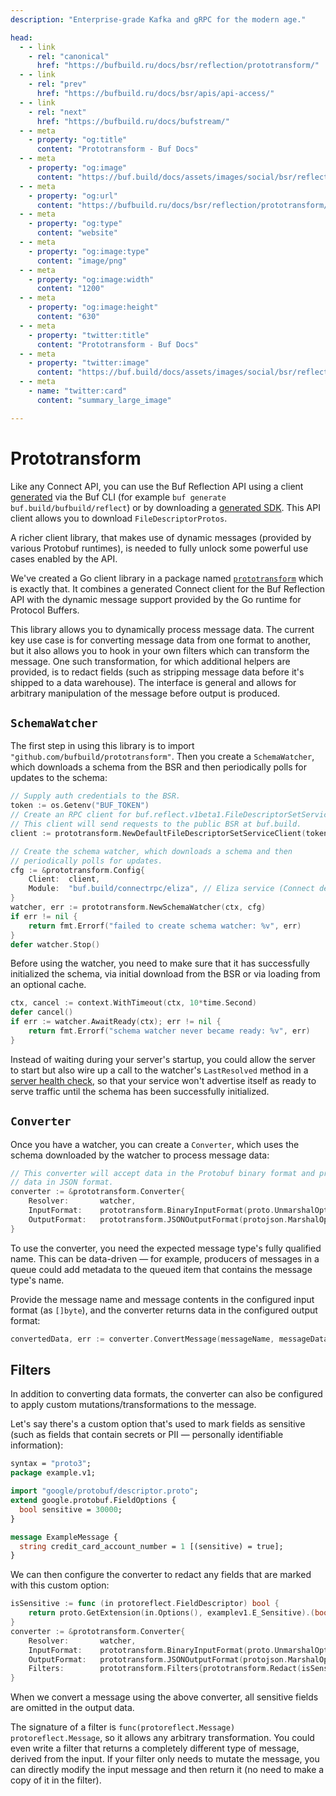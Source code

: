 ```yaml
---
description: "Enterprise-grade Kafka and gRPC for the modern age."

head:
  - - link
    - rel: "canonical"
      href: "https://bufbuild.ru/docs/bsr/reflection/prototransform/"
  - - link
    - rel: "prev"
      href: "https://bufbuild.ru/docs/bsr/apis/api-access/"
  - - link
    - rel: "next"
      href: "https://bufbuild.ru/docs/bufstream/"
  - - meta
    - property: "og:title"
      content: "Prototransform - Buf Docs"
  - - meta
    - property: "og:image"
      content: "https://buf.build/docs/assets/images/social/bsr/reflection/prototransform.png"
  - - meta
    - property: "og:url"
      content: "https://bufbuild.ru/docs/bsr/reflection/prototransform/"
  - - meta
    - property: "og:type"
      content: "website"
  - - meta
    - property: "og:image:type"
      content: "image/png"
  - - meta
    - property: "og:image:width"
      content: "1200"
  - - meta
    - property: "og:image:height"
      content: "630"
  - - meta
    - property: "twitter:title"
      content: "Prototransform - Buf Docs"
  - - meta
    - property: "twitter:image"
      content: "https://buf.build/docs/assets/images/social/bsr/reflection/prototransform.png"
  - - meta
    - name: "twitter:card"
      content: "summary_large_image"

---
```


# Prototransform

Like any Connect API, you can use the Buf Reflection API using a client [generated](../../../generate/tutorial/) via the Buf CLI (for example `buf generate buf.build/bufbuild/reflect`) or by downloading a [generated SDK](../../generated-sdks/). This API client allows you to download `FileDescriptorProtos`.

A richer client library, that makes use of dynamic messages (provided by various Protobuf runtimes), is needed to fully unlock some powerful use cases enabled by the API.

We've created a Go client library in a package named [`prototransform`](https://pkg.go.dev/github.com/bufbuild/prototransform) which is exactly that. It combines a generated Connect client for the Buf Reflection API with the dynamic message support provided by the Go runtime for Protocol Buffers.

This library allows you to dynamically process message data. The current key use case is for converting message data from one format to another, but it also allows you to hook in your own filters which can transform the message. One such transformation, for which additional helpers are provided, is to redact fields (such as stripping message data before it's shipped to a data warehouse). The interface is general and allows for arbitrary manipulation of the message before output is produced.

## `SchemaWatcher`

The first step in using this library is to import `"github.com/bufbuild/prototransform"`. Then you create a `SchemaWatcher`, which downloads a schema from the BSR and then periodically polls for updates to the schema:

```go
// Supply auth credentials to the BSR.
token := os.Getenv("BUF_TOKEN")
// Create an RPC client for buf.reflect.v1beta1.FileDescriptorSetService.
// This client will send requests to the public BSR at buf.build.
client := prototransform.NewDefaultFileDescriptorSetServiceClient(token)

// Create the schema watcher, which downloads a schema and then
// periodically polls for updates.
cfg := &prototransform.Config{
    Client:  client,
    Module:  "buf.build/connectrpc/eliza", // Eliza service (Connect demo module)
}
watcher, err := prototransform.NewSchemaWatcher(ctx, cfg)
if err != nil {
    return fmt.Errorf("failed to create schema watcher: %v", err)
}
defer watcher.Stop()
```

Before using the watcher, you need to make sure that it has successfully initialized the schema, via initial download from the BSR or via loading from an optional cache.

```go
ctx, cancel := context.WithTimeout(ctx, 10*time.Second)
defer cancel()
if err := watcher.AwaitReady(ctx); err != nil {
    return fmt.Errorf("schema watcher never became ready: %v", err)
}
```

Instead of waiting during your server's startup, you could allow the server to start but also wire up a call to the watcher's `LastResolved` method in a [server health check](https://learn.microsoft.com/en-us/azure/architecture/patterns/health-endpoint-monitoring), so that your service won't advertise itself as ready to serve traffic until the schema has been successfully initialized.

## `Converter`

Once you have a watcher, you can create a `Converter`, which uses the schema downloaded by the watcher to process message data:

```go
// This converter will accept data in the Protobuf binary format and produce
// data in JSON format.
converter := &prototransform.Converter{
    Resolver:       watcher,
    InputFormat:    prototransform.BinaryInputFormat(proto.UnmarshalOptions{}),
    OutputFormat:   prototransform.JSONOutputFormat(protojson.MarshalOptions{}),
}
```

To use the converter, you need the expected message type's fully qualified name. This can be data-driven — for example, producers of messages in a queue could add metadata to the queued item that contains the message type's name.

Provide the message name and message contents in the configured input format (as `[]byte`), and the converter returns data in the configured output format:

```go
convertedData, err := converter.ConvertMessage(messageName, messageData)
```

## Filters

In addition to converting data formats, the converter can also be configured to apply custom mutations/transformations to the message.

Let's say there's a custom option that's used to mark fields as sensitive (such as fields that contain secrets or PII — personally identifiable information):

```protobuf
syntax = "proto3";
package example.v1;

import "google/protobuf/descriptor.proto";
extend google.protobuf.FieldOptions {
  bool sensitive = 30000;
}

message ExampleMessage {
  string credit_card_account_number = 1 [(sensitive) = true];
}
```

We can then configure the converter to redact any fields that are marked with this custom option:

```go
isSensitive := func (in protoreflect.FieldDescriptor) bool {
    return proto.GetExtension(in.Options(), examplev1.E_Sensitive).(bool)
}
converter := &prototransform.Converter{
    Resolver:       watcher,
    InputFormat:    prototransform.BinaryInputFormat(proto.UnmarshalOptions{}),
    OutputFormat:   prototransform.JSONOutputFormat(protojson.MarshalOptions{}),
    Filters:        prototransform.Filters{prototransform.Redact(isSensitive)}
}
```

When we convert a message using the above converter, all sensitive fields are omitted in the output data.

The signature of a filter is `func(protoreflect.Message) protoreflect.Message`, so it allows any arbitrary transformation. You could even write a filter that returns a completely different type of message, derived from the input. If your filter only needs to mutate the message, you can directly modify the input message and then return it (no need to make a copy of it in the filter).
